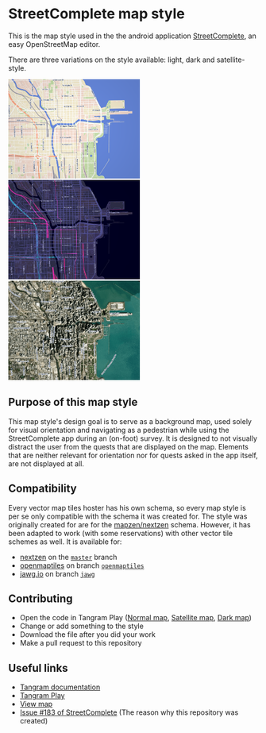 # StreetComplete map style

This is the map style used in the the android application [StreetComplete](https://github.com/westnordost/StreetComplete), an easy OpenStreetMap editor.

There are three variations on the style available: light, dark and satellite-style.

<img src="https://raw.githubusercontent.com/ENT8R/streetcomplete-mapstyle/gh-pages/images/light.png" height="200px"> <img src="https://raw.githubusercontent.com/ENT8R/streetcomplete-mapstyle/gh-pages/images/dark.png" height="200px"> <img src="https://raw.githubusercontent.com/ENT8R/streetcomplete-mapstyle/gh-pages/images/satellite.png" height="200px">

## Purpose of this map style

This map style's design goal is to serve as a background map, used solely for visual orientation and navigating as a pedestrian while using the StreetComplete app during an (on-foot) survey.
It is designed to not visually distract the user from the quests that are displayed on the map. Elements that are neither relevant for orientation nor for quests asked in the app itself, are not displayed at all.

## Compatibility

Every vector map tiles hoster has his own schema, so every map style is per se only compatible with the schema it was created for. The style was originally created for are for the [mapzen/nextzen](https://www.nextzen.org/) schema. However, it has been adapted to work (with some reservations) with other vector tile schemes as well. It is available for:

- [nextzen](https://www.nextzen.org/) on the [`master`](https://github.com/ENT8R/streetcomplete-mapstyle/tree/master) branch 
- [openmaptiles](https://openmaptiles.org/schema/) on branch [`openmaptiles`](https://github.com/ENT8R/streetcomplete-mapstyle/tree/openmaptiles)
- [jawg.io](https://www.jawg.io/en/maps) on branch [`jawg`](https://github.com/ENT8R/streetcomplete-mapstyle/tree/jawg)


## Contributing

* Open the code in Tangram Play ([Normal map](https://tangram.city/play/?scene=https://raw.githubusercontent.com/ENT8R/streetcomplete-mapstyle/master/streetcomplete-light-style.yaml),  [Satellite map](https://tangram.city/play/?scene=https://raw.githubusercontent.com/ENT8R/streetcomplete-mapstyle/master/streetcomplete-satellite-style.yaml), [Dark map](https://tangram.city/play/?scene=https://raw.githubusercontent.com/ENT8R/streetcomplete-mapstyle/master/streetcomplete-dark-style.yaml))
* Change or add something to the style
* Download the file after you did your work
* Make a pull request to this repository

## Useful links

* [Tangram documentation](https://mapzen.com/documentation/tangram/)
* [Tangram Play](https://tangram.city/play/)
* [View map](https://ent8r.github.io/streetcomplete-mapstyle)
* [Issue #183 of StreetComplete](https://github.com/westnordost/StreetComplete/issues/183) (The reason why this repository was created)
